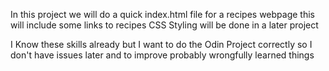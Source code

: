 In this project we will do a quick index.html file for a recipes webpage
this will include some links to recipes
CSS Styling will be done in a later project

I Know these skills already but I want to do the Odin Project correctly so I don't have issues later and to improve probably wrongfully learned things